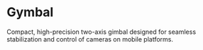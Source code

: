 # Gymbal
Compact, high-precision two-axis gimbal designed for seamless stabilization and control of cameras on mobile platforms.
